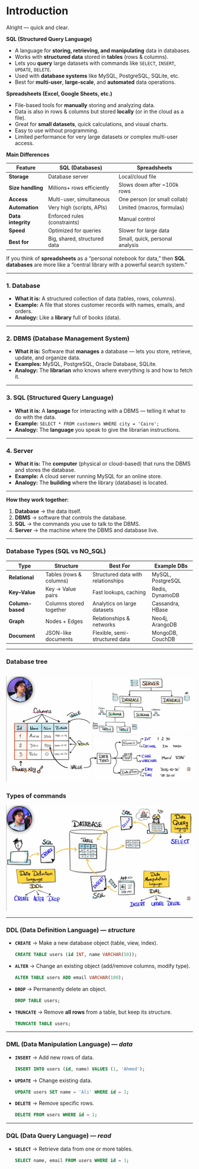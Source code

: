 # Introduction

Alright — quick and clear.

**SQL (Structured Query Language)**

- A language for **storing, retrieving, and manipulating** data in databases.
- Works with **structured data** stored in **tables** (rows & columns).
- Lets you **query** large datasets with commands like `SELECT`, `INSERT`, `UPDATE`, `DELETE`.
- Used with **database systems** like MySQL, PostgreSQL, SQLite, etc.
- Best for **multi-user**, **large-scale**, and **automated** data operations.

**Spreadsheets (Excel, Google Sheets, etc.)**

- File-based tools for **manually** storing and analyzing data.
- Data is also in rows & columns but stored **locally** (or in the cloud as a file).
- Great for **small datasets**, quick calculations, and visual charts.
- Easy to use without programming.
- Limited performance for very large datasets or complex multi-user access.

**Main Differences**

| Feature            | SQL (Databases)              | Spreadsheets                    |
| ------------------ | ---------------------------- | ------------------------------- |
| **Storage**        | Database server              | Local/cloud file                |
| **Size handling**  | Millions+ rows efficiently   | Slows down after \~100k rows    |
| **Access**         | Multi-user, simultaneous     | One person (or small collab)    |
| **Automation**     | Very high (scripts, APIs)    | Limited (macros, formulas)      |
| **Data integrity** | Enforced rules (constraints) | Manual control                  |
| **Speed**          | Optimized for queries        | Slower for large data           |
| **Best for**       | Big, shared, structured data | Small, quick, personal analysis |

If you think of **spreadsheets** as a “personal notebook for data,” then **SQL databases** are more like a “central library with a powerful search system.”

---

### **1. Database**

- **What it is:**
  A structured collection of data (tables, rows, columns).
- **Example:**
  A file that stores customer records with names, emails, and orders.
- **Analogy:**
  Like a **library** full of books (data).

---

### **2. DBMS (Database Management System)**

- **What it is:**
  Software that **manages** a database — lets you store, retrieve, update, and organize data.
- **Examples:** MySQL, PostgreSQL, Oracle Database, SQLite.
- **Analogy:**
  The **librarian** who knows where everything is and how to fetch it.

---

### **3. SQL (Structured Query Language)**

- **What it is:**
  A **language** for interacting with a DBMS — telling it what to do with the data.
- **Example:**
  `SELECT * FROM customers WHERE city = 'Cairo';`
- **Analogy:**
  The **language** you speak to give the librarian instructions.

---

### **4. Server**

- **What it is:**
  The **computer** (physical or cloud-based) that runs the DBMS and stores the database.
- **Example:**
  A cloud server running MySQL for an online store.
- **Analogy:**
  The **building** where the library (database) is located.

---

**How they work together:**

1. **Database** → the data itself.
2. **DBMS** → software that controls the database.
3. **SQL** → the commands you use to talk to the DBMS.
4. **Server** → the machine where the DBMS and database live.

---

### Database Types (SQL vs NO_SQL)

| Type             | Structure               | Best For                           | Example DBs       |
| ---------------- | ----------------------- | ---------------------------------- | ----------------- |
| **Relational**   | Tables (rows & columns) | Structured data with relationships | MySQL, PostgreSQL |
| **Key–Value**    | Key → Value pairs       | Fast lookups, caching              | Redis, DynamoDB   |
| **Column-based** | Columns stored together | Analytics on large datasets        | Cassandra, HBase  |
| **Graph**        | Nodes + Edges           | Relationships & networks           | Neo4j, ArangoDB   |
| **Document**     | JSON-like documents     | Flexible, semi-structured data     | MongoDB, CouchDB  |

---

### Database tree

![Database_tree](Database_tree.png)
---

### Types of commands
![SQL commands](Types_of_SQL_commands.png)


---

### **DDL (Data Definition Language)** — *structure*

* **`CREATE`** → Make a new database object (table, view, index).

  ```sql
  CREATE TABLE users (id INT, name VARCHAR(50));
  ```
* **`ALTER`** → Change an existing object (add/remove columns, modify type).

  ```sql
  ALTER TABLE users ADD email VARCHAR(100);
  ```
* **`DROP`** → Permanently delete an object.

  ```sql
  DROP TABLE users;
  ```
* **`TRUNCATE`** → Remove **all rows** from a table, but keep its structure.

  ```sql
  TRUNCATE TABLE users;
  ```

---

### **DML (Data Manipulation Language)** — *data*

* **`INSERT`** → Add new rows of data.

  ```sql
  INSERT INTO users (id, name) VALUES (1, 'Ahmed');
  ```
* **`UPDATE`** → Change existing data.

  ```sql
  UPDATE users SET name = 'Ali' WHERE id = 1;
  ```
* **`DELETE`** → Remove specific rows.

  ```sql
  DELETE FROM users WHERE id = 1;
  ```

---

### **DQL (Data Query Language)** — *read*

* **`SELECT`** → Retrieve data from one or more tables.

  ```sql
  SELECT name, email FROM users WHERE id = 1;
  ```
